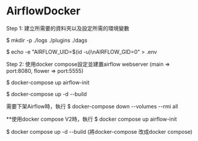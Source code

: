 # AirflowDocker
Step 1: 建立所需要的資料夾以及設定所需的環境變數

$ mkdir -p ./logs ./plugins ./dags
 
$ echo -e "AIRFLOW_UID=$(id -u)\nAIRFLOW_GID=0" > .env

Step 2: 使用docker compose設定並建置airflow webserver (main => port:8080, flower => port:5555)

$ docker-compose up airflow-init
  
$ docker-compose up -d --build

需要下架Airflow時，執行
$ docker-compose down --volumes --rmi all

**使用docker compose V2時，執行
$ docker compose up airflow-init
  
$ docker compose up -d --build
(將docker-compose 改成docker compose)
